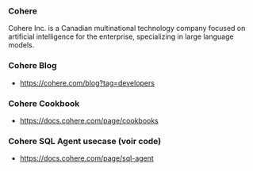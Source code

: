 ### Cohere 
Cohere Inc. is a Canadian multinational technology company focused on artificial intelligence for the enterprise, specializing in large language models.

### Cohere Blog 
- https://cohere.com/blog?tag=developers

### Cohere Cookbook
- https://docs.cohere.com/page/cookbooks

### Cohere SQL Agent usecase (voir code) 
- https://docs.cohere.com/page/sql-agent
